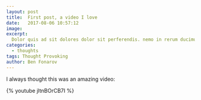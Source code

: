 ```yaml
---
layout: post
title:  First post, a video I love
date:   2017-08-06 10:57:12
image:
excerpt:
  Dolor quis ad sit dolores dolor sit perferendis. nemo in rerum ducimus possimus aspernatur quas est. dolorem eaque vel id quasi voluptatem eligendi rerum et quo ut. fuga qui ea voluptates sunt. Nisi quas minima cumque et voluptate. et et iure nostrum necessitatibus et ipsam sed doloribus ab odio. voluptates velit et quaerat qui.
categories:
  - thoughts
tags: Thought Provoking
author: Ben Fonarov
---
```


I always thought this was an amazing video:

{% youtube jltnBOrCB7I %}